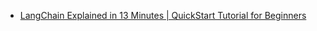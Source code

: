 - [LangChain Explained in 13 Minutes | QuickStart Tutorial for Beginners](https://youtu.be/aywZrzNaKjs)
